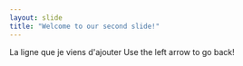 ```yaml
---
layout: slide
title: "Welcome to our second slide!"
---
```

La ligne que je viens d'ajouter
Use the left arrow to go back!
